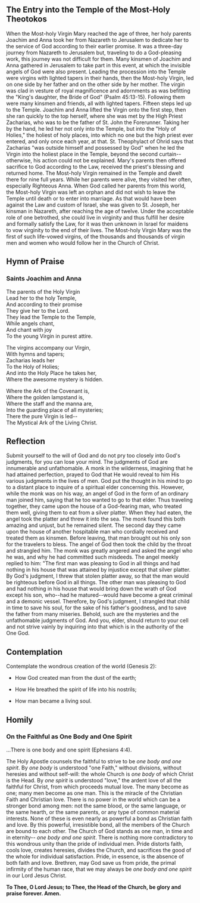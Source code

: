 ## The Entry into the Temple of the Most-Holy Theotokos

When the Most-holy Virgin Mary reached the age of three, her holy parents Joachim and Anna took her from Nazareth to Jerusalem to dedicate her to the service of God according to their earlier promise. It was a three-day journey from Nazareth to Jerusalem but, traveling to do a God-pleasing work, this journey was not difficult for them. Many kinsmen of Joachim and Anna gathered in Jerusalem to take part in this event, at which the invisible angels of God were also present. Leading the procession into the Temple were virgins with lighted tapers in their hands, then the Most-holy Virgin, led on one side by her father and on the other side by her mother. The virgin was clad in vesture of royal magnificence and adornments as was befitting the "King's daughter, the Bride of God" (Psalm 45:13-15). Following them were many kinsmen and friends, all with lighted tapers. Fifteen steps led up to the Temple. Joachim and Anna lifted the Virgin onto the first step, then she ran quickly to the top herself, where she was met by the High Priest Zacharias, who was to be the father of St. John the Forerunner. Taking her by the hand, he led her not only into the Temple, but into the "Holy of Holies," the holiest of holy places, into which no one but the high priest ever entered, and only once each year, at that. St. Theophylact of Ohrid says that Zacharias "was outside himself and possessed by God" when he led the Virgin into the holiest place in the Temple, beyond the second curtain--otherwise, his action could not be explained. Mary's parents then offered sacrifice to God according to the Law, received the priest's blessing and returned home. The Most-holy Virgin remained in the Temple and dwelt there for nine full years. While her parents were alive, they visited her often, especially Righteous Anna. When God called her parents from this world, the Most-holy Virgin was left an orphan and did not wish to leave the Temple until death or to enter into marriage. As that would have been against the Law and custom of Israel, she was given to St. Joseph, her kinsman in Nazareth, after reaching the age of twelve. Under the acceptable role of one betrothed, she could live in virginity and thus fulfill her desire and formally satisfy the Law, for it was then unknown in Israel for maidens to vow virginity to the end of their lives. The Most-holy Virgin Mary was the first of such life-vowed virgins, of the thousands and thousands of virgin men and women who would follow her in the Church of Christ.


## Hymn of Praise

### Saints Joachim and Anna

The parents of the Holy Virgin  
Lead her to the holy Temple,  
And according to their promise  
They give her to the Lord.  
They lead the Temple to the Temple,  
While angels chant,  
And chant with joy  
To the young Virgin in purest attire.  

The virgins accompany our Virgin,  
With hymns and tapers;  
Zacharias leads her  
To the Holy of Holies;  
And into the Holy Place he takes her,  
Where the awesome mystery is hidden.  

Where the Ark of the Covenant is,  
Where the golden lampstand is,  
Where the staff and the manna are,  
Into the guarding place of all mysteries;  
There the pure Virgin is led--  
The Mystical Ark of the Living Christ.


## Reflection

Submit yourself to the will of God and do not pry too closely into God's judgments, for you can lose your mind. The judgments of God are innumerable and unfathomable. A monk in the wilderness, imagining that he had attained perfection, prayed to God that He would reveal to him His various judgments in the lives of men. God put the thought in his mind to go to a distant place to inquire of a spiritual elder concerning this. However, while the monk was on his way, an angel of God in the form of an ordinary man joined him, saying that he too wanted to go to that elder. Thus traveling together, they came upon the house of a God-fearing man, who treated them well, giving them to eat from a silver platter. When they had eaten, the angel took the platter and threw it into the sea. The monk found this both amazing and unjust, but he remained silent. The second day they came upon the house of another hospitable man who cordially received and treated them as kinsmen. Before leaving, that man brought out his only son for the travelers to bless. The angel of God then took the child by the throat and strangled him. The monk was greatly angered and asked the angel who he was, and why he had committed such misdeeds. The angel meekly replied to him: "The first man was pleasing to God in all things and had nothing in his house that was attained by injustice except that silver platter. By God's judgment, I threw that stolen platter away, so that the man would be righteous before God in all things. The other man was pleasing to God and had nothing in his house that would bring down the wrath of God except his son, who--had he matured--would have become a great criminal and a demonic vessel. Therefore, by God's judgment, I strangled that child in time to save his soul, for the sake of his father's goodness, and to save the father from many miseries. Behold, such are the mysteries and the unfathomable judgments of God. And you, elder, should return to your cell and not strive vainly by inquiring into that which is in the authority of the One God.


## Contemplation

Contemplate the wondrous creation of the world (Genesis 2):  

- How God created man from the dust of the earth;  

- How He breathed the spirit of life into his nostrils;  

- How man became a living soul.


## Homily

### On the Faithful as One Body and One Spirit

…There is one body and one spirit (Ephesians 4:4).  

The Holy Apostle counsels the faithful to strive to be *one body and one spirit*. By *one body* is understood "one Faith," without divisions, without heresies and without self-will: the whole Church is *one body* of which Christ is the Head. By *one spirit* is understood "love," the ardent love of all the faithful for Christ, from which proceeds mutual love. The many become as one; many men become as one man. This is the miracle of the Christian Faith and Christian love. There is no power in the world which can be a stronger bond among men: not the same blood, or the same language, or the same hearth, or the same parents, or any type of common material interests. None of these is even nearly as powerful a bond as Christian faith and love. By this powerful, irresistible bond, all the members of the Church are bound to each other. The Church of God stands as one man, in time and in eternity-- *one body and one spirit*. There is nothing more contradictory to this wondrous unity than the pride of individual men. Pride distorts faith, cools love, creates heresies, divides the Church, and sacrifices the good of the whole for individual satisfaction. Pride, in essence, is the absence of both faith and love. Brethren, may God save us from pride, the primal infirmity of the human race, that we may always be *one body and one spirit* in our Lord Jesus Christ.  

**To Thee, O Lord Jesus; to Thee, the Head of the Church, be glory and praise forever. Amen.**
